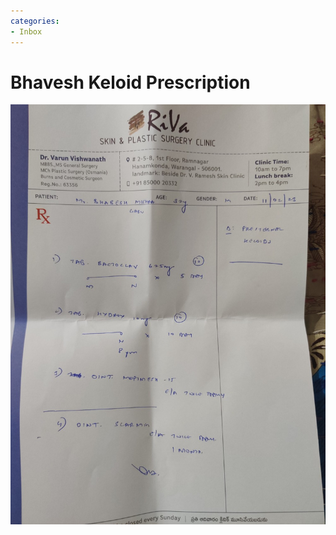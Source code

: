 ```yaml
---
categories:
- Inbox
---
```

# Bhavesh Keloid Prescription

![](../files/16fb5b03-875f-4f85-952c-a455a4445fff.jpg)